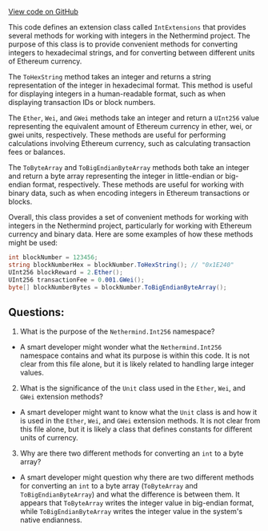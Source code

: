 [View code on GitHub](https://github.com/nethermindeth/nethermind/Nethermind.Core/Extensions/IntExtensions.cs)

This code defines an extension class called `IntExtensions` that provides several methods for working with integers in the Nethermind project. The purpose of this class is to provide convenient methods for converting integers to hexadecimal strings, and for converting between different units of Ethereum currency.

The `ToHexString` method takes an integer and returns a string representation of the integer in hexadecimal format. This method is useful for displaying integers in a human-readable format, such as when displaying transaction IDs or block numbers.

The `Ether`, `Wei`, and `GWei` methods take an integer and return a `UInt256` value representing the equivalent amount of Ethereum currency in ether, wei, or gwei units, respectively. These methods are useful for performing calculations involving Ethereum currency, such as calculating transaction fees or balances.

The `ToByteArray` and `ToBigEndianByteArray` methods both take an integer and return a byte array representing the integer in little-endian or big-endian format, respectively. These methods are useful for working with binary data, such as when encoding integers in Ethereum transactions or blocks.

Overall, this class provides a set of convenient methods for working with integers in the Nethermind project, particularly for working with Ethereum currency and binary data. Here are some examples of how these methods might be used:

```csharp
int blockNumber = 123456;
string blockNumberHex = blockNumber.ToHexString(); // "0x1E240"
UInt256 blockReward = 2.Ether();
UInt256 transactionFee = 0.001.GWei();
byte[] blockNumberBytes = blockNumber.ToBigEndianByteArray();
```
## Questions: 
 1. What is the purpose of the `Nethermind.Int256` namespace?
- A smart developer might wonder what the `Nethermind.Int256` namespace contains and what its purpose is within this code. It is not clear from this file alone, but it is likely related to handling large integer values.

2. What is the significance of the `Unit` class used in the `Ether`, `Wei`, and `GWei` extension methods?
- A smart developer might want to know what the `Unit` class is and how it is used in the `Ether`, `Wei`, and `GWei` extension methods. It is not clear from this file alone, but it is likely a class that defines constants for different units of currency.

3. Why are there two different methods for converting an `int` to a byte array?
- A smart developer might question why there are two different methods for converting an `int` to a byte array (`ToByteArray` and `ToBigEndianByteArray`) and what the difference is between them. It appears that `ToByteArray` writes the integer value in big-endian format, while `ToBigEndianByteArray` writes the integer value in the system's native endianness.